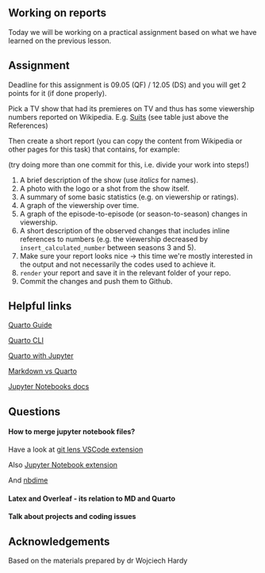 
## Working on reports

Today we will be working on a practical assignment based on what we have learned on the previous lesson.

## Assignment 

Deadline for this assignment is 09.05 (QF) / 12.05 (DS) and you will get 2 points for it (if done properly).

Pick a TV show that had its premieres on TV and thus has some viewership numbers reported on Wikipedia. E.g. [Suits](https://en.wikipedia.org/wiki/List_of_Suits_episodes) (see table just above the References)

Then create a short report (you can copy the content from Wikipedia or other pages for this task) that contains, for example:

(try doing more than one commit for this, i.e. divide your work into steps!)

1.  A brief description of the show (use *italics* for names).
2.  A photo with the logo or a shot from the show itself.
3.  A summary of some basic statistics (e.g. on viewership or ratings).
4.  A graph of the viewership over time.
5.  A graph of the episode-to-episode (or season-to-season) changes in viewership.
6.  A short description of the observed changes that includes inline references to numbers (e.g. the viewership decreased by `insert_calculated_number` between seasons 3 and 5).
7.  Make sure your report looks nice -\> this time we're mostly interested in the output and not necessarily the codes used to achieve it.
8.  `render` your report and save it in the relevant folder of your repo.
9.  Commit the changes and push them to Github.



## Helpful links

[Quarto Guide](https://quarto.org/docs/guide/)

[Quarto CLI](https://quarto.org/docs/get-started/)

[Quarto with Jupyter](https://quarto.org/docs/get-started/hello/jupyter.html)

[Markdown vs Quarto](https://quarto.org/docs/faq/rmarkdown.html)

[Jupyter Notebooks docs](https://docs.jupyter.org/en/latest/)


## Questions

#### How to merge jupyter notebook files?

Have a look at [git lens VSCode extension](https://www.gitkraken.com/gitlens) 

Also [Jupyter Notebook extension](https://marketplace.visualstudio.com/items?itemName=ms-toolsai.jupyter) 

And [nbdime](https://github.com/jupyter/nbdime)

#### Latex and Overleaf - its relation to MD and Quarto

#### Talk about projects and coding issues


## Acknowledgements
Based on the materials prepared by dr Wojciech Hardy
